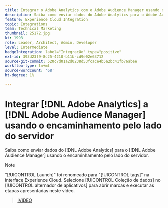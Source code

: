 ```yaml
---
title: Integrar o Adobe Analytics com o Adobe Audience Manager usando o encaminhamento pelo lado do servidor
description: Saiba como enviar dados do Adobe Analytics para o Adobe Audience Manager usando o encaminhamento pelo lado do servidor.
feature: Experience Cloud Integration
topic: Integrations
team: Technical Marketing
thumbnail: 25172.jpg
kt: 1993
role: Leader, Architect, Admin, Developer
level: Intermediate
badgeIntegration: label="Integração" type="positive"
exl-id: 393d23f9-8c25-4210-b11b-cd9e02e63712
source-git-commit: 520c7d01a2d0238d53fcace4b5a2bc41fb76abee
workflow-type: tm+mt
source-wordcount: '68'
ht-degree: 1%

---
```


# Integrar [!DNL Adobe Analytics] a [!DNL Adobe Audience Manager] usando o encaminhamento pelo lado do servidor

Saiba como enviar dados do [!DNL Adobe Analytics] para o [!DNL Adobe Audience Manager] usando o encaminhamento pelo lado do servidor.

>[!NOTE]
>
>&quot;[!UICONTROL Launch]&quot; foi renomeado para &quot;[!UICONTROL tags]&quot; na interface Experience Cloud. Selecione [!UICONTROL Coleção de dados] no [!UICONTROL alternador de aplicativos] para abrir marcas e executar as etapas apresentadas neste vídeo.

>[!VIDEO](https://video.tv.adobe.com/v/25172?quality=12&learn=on)
